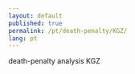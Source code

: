 ```yaml
---
layout: default
published: true
permalink: /pt/death-penalty/KGZ/
lang: pt
---
```


death-penalty analysis KGZ
